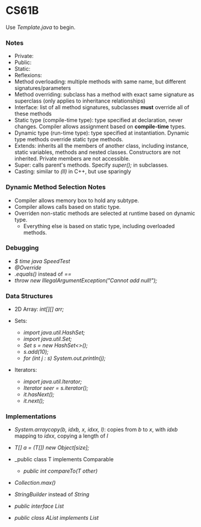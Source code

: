 # CS61B

Use _Template.java_ to begin.

### Notes
- Private:
- Public:
- Static: 
- Reflexions:
- Method overloading: multiple methods with same name, but different signatures/parameters
- Method overriding: subclass has a method with exact same signature as superclass (only applies to inheritance relationships)
- Interface: list of all method signatures, subclasses <b>must</b> override all of these methods
- Static type (compile-time type): type specified at declaration, never changes. Compiler allows assignment based on <b>compile-time</b> types.
- Dynamic type (run-time type): type specified at instantiation. Dynamic type methods override static type methods.
- Extends: inherits all the members of another class, including instance, static variables, methods and nested classes. Constructors are not inherited. Private members are not accessible.
- Super: calls parent's methods. Specify _super();_ in subclasses.
- Casting: similar to _(ll)_ in C++, but use sparingly


### Dynamic Method Selection Notes
- Compiler allows memory box to hold any subtype.
- Compiler allows calls based on static type.
- Overriden non-static methods are selected at runtime based on dynamic type.
    - Everything else is based on static type, including overloaded methods.

### Debugging
- _$ time java SpeedTest_
- _@Override_
- _.equals()_ instead of _==_
- _throw new IllegalArgumentException("Cannot add null!");_

### Data Structures
- 2D Array: _int[][] arr;_

- Sets: 
    - _import java.util.HashSet;_
    - _import java.util.Set;_
    - _Set<Integer> s = new HashSet<>();_
    - _s.add(10);_
    - _for (int j : s) System.out.println(j);_

- Iterators:
    - _import java.util.Iterator;_
    - _Iterator<Integer> seer = s.iterator();_
    - _it.hasNext();_
    - _it.next();_

### Implementations
- _System.arraycopy(b, idxb, x, idxx, l)_: copies from _b_ to _x_, with _idxb_ mapping to _idxx_, copying a length of _l_
- _T[] a = (T[]) new Object[size];_
- _public class T implements Comparable<T>
    - _public int compareTo(T other)_
- _Collection.max()_
- _StringBuilder_ instead of _String_

- _public interface List<Item>_
- _public class AList<Item> implements List<Item>_